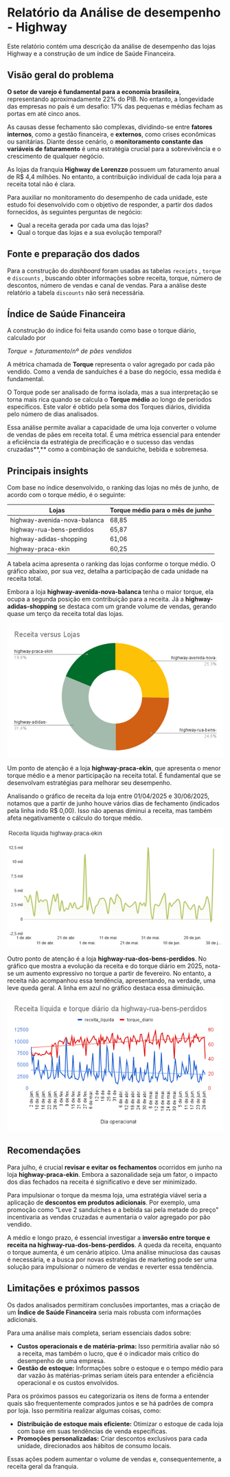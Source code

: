 # Relatório da Análise de desempenho - Highway

Este relatório contém uma descrição da análise de desempenho das lojas Highway e a construção de um índice de Saúde Financeira.

## Visão geral do problema

**O setor de varejo é fundamental para a economia brasileira**, representando aproximadamente 22% do PIB. No entanto, a longevidade das empresas no país é um desafio: 17% das pequenas e médias fecham as portas em até cinco anos.

As causas desse fechamento são complexas, dividindo-se entre **fatores internos**, como a gestão financeira, e **externos**, como crises econômicas ou sanitárias. Diante desse cenário, o **monitoramento constante das variáveis de faturamento** é uma estratégia crucial para a sobrevivência e o crescimento de qualquer negócio.

As lojas da franquia **Highway de Lorenzzo** possuem um faturamento anual de R$ 4,4 milhões. No entanto, a contribuição individual de cada loja para a receita total não é clara.

Para auxiliar no monitoramento do desempenho de cada unidade, este estudo foi desenvolvido com o objetivo de responder, a partir dos dados fornecidos, às seguintes perguntas de negócio:

- Qual a receita gerada por cada uma das lojas?
- Qual o torque das lojas e a sua evolução temporal?

## Fonte e preparação dos dados

Para a construção do *dashboard* foram usadas as tabelas `receipts` , `torque` e `discounts` , buscando obter informações sobre receita, torque, número de descontos, número de vendas e canal de vendas. Para a análise deste relatório a tabela `discounts` não será necessária. 

## Índice de Saúde Financeira

A construção do índice foi feita usando como base o torque diário, calculado por

$Torque = faturamento/nº \,\,de\,\, pães\,\, vendidos$

A métrica chamada de **Torque** representa o valor agregado por cada pão vendido. Como a venda de sanduíches é a base do negócio, essa medida é fundamental.

O Torque pode ser analisado de forma isolada, mas a sua interpretação se torna mais rica quando se calcula o **Torque médio** ao longo de períodos específicos. Este valor é obtido pela soma dos Torques diários, dividida pelo número de dias analisados.

Essa análise permite avaliar a capacidade de uma loja converter o volume de vendas de pães em receita total. É uma métrica essencial para entender a eficiência da estratégia de precificação e o sucesso das vendas cruzadas**,** como a combinação de sanduíche, bebida e sobremesa.

## Principais insights

Com base no índice desenvolvido, o ranking das lojas no mês de junho, de acordo com o torque médio, é o seguinte:

| **Lojas** | **Torque médio para o mês de junho** |
| --- | --- |
| highway-avenida-nova-balanca | 68,85 |
| highway-rua-bens-perdidos | 65,87 |
| highway-adidas-shopping | 61,06 |
| highway-praca-ekin | 60,25 |

A tabela acima apresenta o ranking das lojas conforme o torque médio. O gráfico abaixo, por sua vez, detalha a participação de cada unidade na receita total.

Embora a loja **highway-avenida-nova-balanca** tenha o maior torque, ela ocupa a segunda posição em contribuição para a receita. Já a **highway-adidas-shopping** se destaca com um grande volume de vendas, gerando quase um terço da receita total das lojas.

![Receita versus Lojas.png](images/Receita_versus_Lojas.png)

Um ponto de atenção é a loja **highway-praca-ekin**, que apresenta o menor torque médio e a menor participação na receita total. É fundamental que se desenvolvam estratégias para melhorar seu desempenho.

Analisando o gráfico de receita da loja entre 01/04/2025 e 30/06/2025, notamos que a partir de junho houve vários dias de fechamento (indicados pela linha indo R$ 0,00). Isso não apenas diminui a receita, mas também afeta negativamente o cálculo do torque médio.

![image.png](images/image.png)

Outro ponto de atenção é a loja **highway-rua-dos-bens-perdidos**. No gráfico que mostra a evolução da receita e do torque diário em 2025, nota-se um aumento expressivo no torque a partir de fevereiro. No entanto, a receita não acompanhou essa tendência, apresentando, na verdade, uma leve queda geral. A linha em azul no gráfico destaca essa diminuição.

![receita_torque_bens_perdidos.png](images/receita_torque_bens_perdidos.png)

## Recomendações

Para julho, é crucial **revisar e evitar os fechamentos** ocorridos em junho na loja **highway-praca-ekin**. Embora a sazonalidade seja um fator, o impacto dos dias fechados na receita é significativo e deve ser minimizado.

Para impulsionar o torque da mesma loja, uma estratégia viável seria a aplicação de **descontos em produtos adicionais**. Por exemplo, uma promoção como "Leve 2 sanduíches e a bebida sai pela metade do preço" incentivaria as vendas cruzadas e aumentaria o valor agregado por pão vendido.

A médio e longo prazo, é essencial investigar a **inversão entre torque e receita na highway-rua-dos-bens-perdidos**. A queda da receita, enquanto o torque aumenta, é um cenário atípico. Uma análise minuciosa das causas é necessária, e a busca por novas estratégias de marketing pode ser uma solução para impulsionar o número de vendas e reverter essa tendência.

## Limitações e próximos passos

Os dados analisados permitiram conclusões importantes, mas a criação de um **Índice de Saúde Financeira** seria mais robusta com informações adicionais.

Para uma análise mais completa, seriam essenciais dados sobre:

- **Custos operacionais e de matéria-prima:** Isso permitiria avaliar não só a receita, mas também o lucro, que é o indicador mais crítico do desempenho de uma empresa.
- **Gestão de estoque:** Informações sobre o estoque e o tempo médio para dar vazão às matérias-primas seriam úteis para entender a eficiência operacional e os custos envolvidos.

Para os próximos passos eu categorizaria os itens de forma a entender quais são frequentemente comprados juntos e se há padrões de compra por loja. Isso permitiria realizar algumas coisas, como:

- **Distribuição de estoque mais eficiente:** Otimizar o estoque de cada loja com base em suas tendências de venda específicas.
- **Promoções personalizadas:** Criar descontos exclusivos para cada unidade, direcionados aos hábitos de consumo locais.

Essas ações podem aumentar o volume de vendas e, consequentemente, a receita geral da franquia.
